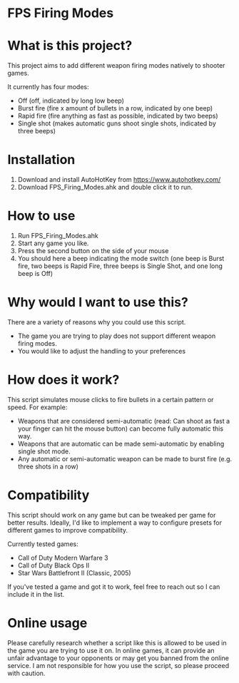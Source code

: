 # FPS Firing Modes

# What is this project?
This project aims to add different weapon firing modes natively to shooter games.

It currently has four modes:
- Off (off, indicated by long low beep)
- Burst fire (fire x amount of bullets in a row, indicated by one beep)
- Rapid fire (fire anything as fast as possible, indicated by two beeps)
- Single shot (makes automatic guns shoot single shots, indicated by three beeps)

# Installation
1. Download and install AutoHotKey from https://www.autohotkey.com/
2. Download FPS_Firing_Modes.ahk and double click it to run.

# How to use
1. Run FPS_Firing_Modes.ahk
2. Start any game you like.
3. Press the second button on the side of your mouse
4. You should here a beep indicating the mode switch (one beep is Burst fire, two beeps is Rapid Fire, three beeps is Single Shot, and one long beep is Off)

# Why would I want to use this?
There are a variety of reasons why you could use this script.
- The game you are trying to play does not support different weapon firing modes.
- You would like to adjust the handling to your preferences

# How does it work?
This script simulates mouse clicks to fire bullets in a certain pattern or speed. For example:
- Weapons that are considered semi-automatic (read: Can shoot as fast a your finger can hit the mouse button) can become fully automatic this way.
- Weapons that are automatic can be made semi-automatic by enabling single shot mode.
- Any automatic or semi-automatic weapon can be made to burst fire (e.g. three shots in a row)

# Compatibility
This script should work on any game but can be tweaked per game for better results. Ideally, I'd like to implement a way to configure presets for different games to improve compatibility.

Currently tested games:
- Call of Duty Modern Warfare 3
- Call of Duty Black Ops II
- Star Wars Battlefront II (Classic, 2005)

If you've tested a game and got it to work, feel free to reach out so I can include it in the list.

# Online usage
Please carefully research whether a script like this is allowed to be used in the game you are trying to use it on. In online games, it can provide an unfair advantage to your opponents or may get you banned from the online service. I am not responsible for how you use the script, so please proceed with caution.

